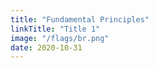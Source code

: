 ```yaml
---
title: "Fundamental Principles"
linkTitle: "Title 1"
image: "/flags/br.png"
date: 2020-10-31
---
```


